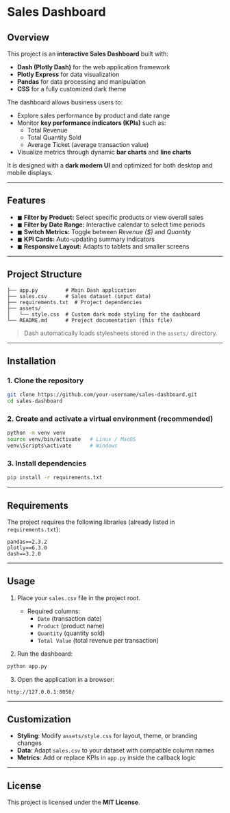# Sales Dashboard  

## Overview  
This project is an **interactive Sales Dashboard** built with:  
- **Dash (Plotly Dash)** for the web application framework  
- **Plotly Express** for data visualization  
- **Pandas** for data processing and manipulation  
- **CSS** for a fully customized dark theme  

The dashboard allows business users to:  
- Explore sales performance by product and date range  
- Monitor **key performance indicators (KPIs)** such as:  
  - Total Revenue  
  - Total Quantity Sold  
  - Average Ticket (average transaction value)  
- Visualize metrics through dynamic **bar charts** and **line charts**  

It is designed with a **dark modern UI** and optimized for both desktop and mobile displays.  

---

## Features  
- ◼ **Filter by Product:** Select specific products or view overall sales  
- ◼ **Filter by Date Range:** Interactive calendar to select time periods  
- ◼ **Switch Metrics:** Toggle between *Revenue ($)* and *Quantity*  
- ◼ **KPI Cards:** Auto-updating summary indicators  
- ◼ **Responsive Layout:** Adapts to tablets and smaller screens  

---

## Project Structure  
```
├── app.py         # Main Dash application
├── sales.csv      # Sales dataset (input data)
├── requirements.txt  # Project dependencies
├── assets/
│   └── style.css  # Custom dark mode styling for the dashboard
└── README.md      # Project documentation (this file)
```

> Dash automatically loads stylesheets stored in the `assets/` directory.  

---

## Installation  

### 1. Clone the repository  
```bash
git clone https://github.com/your-username/sales-dashboard.git
cd sales-dashboard
```

### 2. Create and activate a virtual environment (recommended)  
```bash
python -m venv venv
source venv/bin/activate   # Linux / MacOS
venv\Scripts\activate      # Windows
```

### 3. Install dependencies  
```bash
pip install -r requirements.txt
```

---

## Requirements  

The project requires the following libraries (already listed in `requirements.txt`):  
```
pandas==2.3.2
plotly==6.3.0
dash==3.2.0
```

---

## Usage  

1. Place your `sales.csv` file in the project root.  
   - Required columns:  
     - `Date` (transaction date)  
     - `Product` (product name)  
     - `Quantity` (quantity sold)  
     - `Total Value` (total revenue per transaction)  

2. Run the dashboard:  
```bash
python app.py
```

3. Open the application in a browser:  
```
http://127.0.0.1:8050/
```

---

## Customization  

- **Styling**: Modify `assets/style.css` for layout, theme, or branding changes  
- **Data**: Adapt `sales.csv` to your dataset with compatible column names  
- **Metrics**: Add or replace KPIs in `app.py` inside the callback logic  

---

## License  
This project is licensed under the **MIT License**.  
